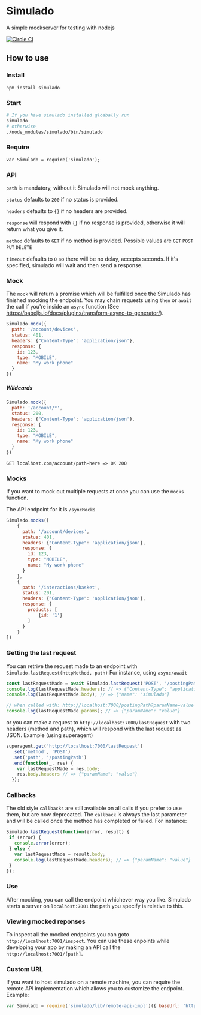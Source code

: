 # Simulado
A simple mockserver for testing with nodejs

[![Circle CI](https://circleci.com/gh/ldabiralai/simulado.svg?style=svg)](https://circleci.com/gh/ldabiralai/simulado)

## How to use
### Install
    npm install simulado
### Start
```bash
# If you have simulado installed gloabally run
simulado
# otherwise
./node_modules/simulado/bin/simulado
```
### Require
    var Simulado = require('simulado');

### API
```path``` is mandatory, without it Simulado will not mock anything.

```status``` defaults to ```200``` if no status is provided.

```headers``` defaults to ```{}``` if no headers are provided.

```response``` will respond with ```{}``` if no response is provided, otherwise it will return what you give it.

```method``` defaults to ```GET``` if no method is provided. Possible values are ```GET``` ```POST``` ```PUT``` ```DELETE```

```timeout``` defaults to ```0``` so there will be no delay, accepts seconds. If it's specified, simulado will wait and then send a response.

### Mock
The `mock` will return a promise which will be fulfilled once the Simulado has finished mocking the endpoint. 
You may chain requests using `then` or `await` the call if you're inside an `async` function (See https://babeljs.io/docs/plugins/transform-async-to-generator/).
```javascript
Simulado.mock({
  path: '/account/devices',
  status: 401,
  headers: {"Content-Type": 'application/json'},
  response: {
    id: 123,
    type: "MOBILE",
    name: "My work phone"
  }
})
```

##### Wildcards
```javascript
Simulado.mock({
  path: '/account/*',
  status: 200,
  headers: {"Content-Type": 'application/json'},
  response: {
    id: 123,
    type: "MOBILE",
    name: "My work phone"
  }
})
```
<code>GET localhost.com/account/path-here => OK 200</code>

### Mocks
If you want to mock out multiple requests at once you can use the `mocks` function.

The API endpoint for it is `/syncMocks`

```javascript
Simulado.mocks([
    {
      path: '/account/devices',
      status: 401,
      headers: {"Content-Type": 'application/json'},
      response: {
        id: 123,
        type: "MOBILE",
        name: "My work phone"
      }
    },
    {
      path: '/interactions/basket',
      status: 201,
      headers: {"Content-Type": 'application/json'},
      response: {
        products: [
            {id: '1'}
        ]
      }
    }
])
```


### Getting the last request
You can retrive the request made to an endpoint with ```Simulado.lastRequest(httpMethod, path)```
For instance, using `async/await`
```javascript
const lastRequestMade = await Simulado.lastRequest('POST', '/postingPath');
console.log(lastRequestMade.headers); // => {"Content-Type": "application/json"}
console.log(lastRequestMade.body); // => {"name": "simulado"}

// when called with: http://localhost:7000/postingPath?paramName=value
console.log(lastRequestMade.params); // => {"paramName": "value"}
```
or you can make a request to ```http://localhost:7000/lastRequest``` with two headers (method and path), which will respond with the last request as JSON.
Example (using superagent)
```javascript
superagent.get('http://localhost:7000/lastRequest')
  .set('method', 'POST')
  .set('path', '/postingPath')
  .end(function(_, res) {
    var lastRequestMade = res.body;
    res.body.headers // => {"paramName": "value"}
  });
```

### Callbacks
The old style `callbacks` are still available on all calls if you prefer to use them, but are now deprecated. 
The `callback` is always the last parameter and will be called once the method has completed or failed. 
For instance:
```javascript
Simulado.lastRequest(function(error, result) {
 if (error) {
   console.error(error);
 } else {
   var lastRequestMade = result.body;
   console.log(lastRequestMade.headers); // => {"paramName": "value"}
 }
});
```

### Use
After mocking, you can call the endpoint whichever way you like. Simulado starts a server on ```localhost:7001``` the path you specify is relative to this.

### Viewing mocked reponses
To inspect all the mocked endpoints you can goto `http://localhost:7001/inspect`. You can use these enpoints while developing your app by making an API call the `http://localhost:7001/[path]`.

### Custom URL
If you want to host simulado on a remote machine, you can require the remote API implementation which allows you to customize the endpoint.
Example:
```javascript
var Simulado = require('simulado/lib/remote-api-impl')({ baseUrl: 'http://simulado.onthecloud.com' });
```
